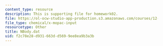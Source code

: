 ```yaml
---
content_type: resource
description: This is supporting file for homework02.
file: https://ol-ocw-studio-app-production.s3.amazonaws.com/courses/12-010-computational-methods-of-scientific-programming-fall-2011/f2c78e28d931663dd5699ee8ea9b3a3b_NBody.dat
file_type: chemical/x-mopac-input
resourcetype: Other
title: NBody.dat
uid: f2c78e28-d931-663d-d569-9ee8ea9b3a3b
---
```


